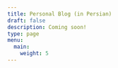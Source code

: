 ```yaml
---
title: Personal Blog (in Persian)
draft: false
description: Coming soon!
type: page
menu:
  main:
    weight: 5
---
```

